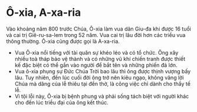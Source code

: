 # Ô-xia, A-xa-ria

Vào khoảng năm 800 trước Chúa, Ô-xia làm vua dân Giu-đa khi được 16 tuổi và cai trị Giê-ru-sa-lem trong 52 năm. Vua cai trị lâu đời hơn các triều vua thông thường. Ô-xia cũng được gọi là A-xa-ria. 
- Vua Ô-xia nổi tiếng với tài quân sự khéo léo và có tổ chức. Ông xây nhiều toà tháp bảo vệ thành và có những vũ khí chiến tranh được thiết kế đặc biệt có thể gắn vào người để bắt tên và những phiến đá lớn. 
- Vua ô-xia phụng sự Đức Chúa Trời bao lâu thì ông được thịnh vượng bấy lâu. Tuy nhiên, đến lúc cuối đời ông trở nên kiêu ngạo, không vâng lời Chúa mà dâng của lễ thiêu tại đền thờ, là công việc chỉ dành cho thầy tế lễ. 
- Vì tội lỗi này, Ô-xia bị bệnh phung và phải sống tách biệt với người khác cho đến lúc triều đại của ông kết thúc.

